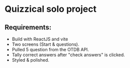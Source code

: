 # Quizzical solo project

## Requirements:
- Build with ReactJS and vite
- Two screens (Start & questions).
- Pulled 5 question from the OTDB API.
- Tally correct answers after "check answers" is clicked.
- Styled  & polished.

